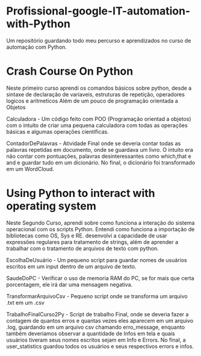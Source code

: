 # Profissional-google-IT-automation-with-Python
Um repositório guardando todo meu percurso e aprendizados no curso de automação com Python.

# Crash Course On Python
Neste primeiro curso aprendi os comandos básicos sobre python, desde a sintaxe de declaração de variaveis, estruturas de repetição, operadores logicos e aritmeticos
Além de um pouco de programação orientada a Objetos

Calculadora - Um código feito com POO (Programação orientad a objetos) com o intuito de criar uma pequena calculadora com todas as operações básicas e algumas operações
científicas.

ContadorDePalavras - Atividade Final onde se deveria contar todas as palavras repetidas em documento, onde se guardava um livro. O intuito era não contar com pontuações,
palavras desinteressantes como which,that e and e guardar tudo em um dicionário. No final, o dicionário foi transformado em um WordCloud.

# Using Python to interact with operating system
Neste Segundo Curso, aprendi sobre como funciona a interação do sistema operacional com os scripts Python. Entendi como funciona a importação de bibliotecas como OS, Sys
e RE. desenvolvi a capacidade de usar expressões regulares para tratamento de strings, além de aprender a trabalhar com o tratamento de arquivos de texto com python.

EscolhaDeUsuário - Um pequeno script para guardar nomes de usuários escritos em um input dentro de um arquivo de texto.

SaudeDoPC - Verificar o uso de memoria RAM do PC, se for mais que certa porcentagem, ele irá dar uma mensagem negativa.

TransformarArquivoCsv - Pequeno script onde se transforma um arquivo .txt em um .csv

TrabalhoFinalCurso2Py - Script de trabalho Final, onde se deveria fazer a contagem de quantos erros e quantas vezes eles aparecem em um arquivo .log, guardando em um 
arquivo csv chamando erro_message, enquanto também deveriamos observar a quantidade de Infos em tela e quais usuários tiveram seus nomes escritos sejam em Info e Errors.
No final, a user_statistics guardou todos os usuários e seus respectivos errors e infos.
